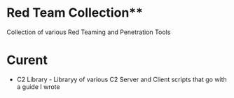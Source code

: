 # Red Team Collection**
Collection of various Red Teaming and Penetration Tools

# Curent
- C2 Library - Libraryy of various C2 Server and Client scripts that go with a guide I wrote
